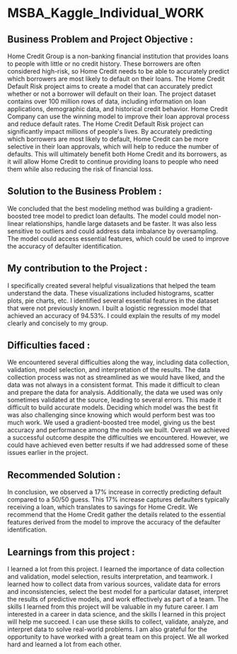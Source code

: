 # MSBA_Kaggle_Individual_WORK

## Business Problem and Project Objective :
Home Credit Group is a non-banking financial institution that provides loans to people with little or no credit history. These borrowers are often considered high-risk, so Home Credit needs to be able to accurately predict which borrowers are most likely to default on their loans. The Home Credit Default Risk project aims to create a model that can accurately predict whether or not a borrower will default on their loan. The project dataset contains over 100 million rows of data, including information on loan applications, demographic data, and historical credit behavior. Home Credit Company can use the winning model to improve their loan approval process and reduce default rates. The Home Credit Default Risk project can significantly impact millions of people's lives. By accurately predicting which borrowers are most likely to default, Home Credit can be more selective in their loan approvals, which will help to reduce the number of defaults. This will ultimately benefit both Home Credit and its borrowers, as it will allow Home Credit to continue providing loans to people who need them while also reducing the risk of financial loss.

## Solution to the Business Problem : 
We concluded that the best modeling method was building a gradient-boosted tree model to predict loan defaults. The model could model non-linear relationships, handle large datasets and be faster. It was also less sensitive to outliers and could address data imbalance by oversampling. The model could access essential features, which could be used to improve the accuracy of defaulter identification.

## My contribution to the Project :
I specifically created several helpful visualizations that helped the team understand the data. These visualizations included histograms, scatter plots, pie charts, etc. I identified several essential features in the dataset that were not previously known. I built a logistic regression model that achieved an accuracy of 94.53%. I could explain the results of my model clearly and concisely to my group.

## Difficulties faced : 
We encountered several difficulties along the way, including data collection, validation, model selection, and interpretation of the results. The data collection process was not as streamlined as we would have liked, and the data was not always in a consistent format. This made it difficult to clean and prepare the data for analysis. Additionally, the data we used was only sometimes validated at the source, leading to several errors. This made it difficult to build accurate models. Deciding which model was the best fit was also challenging since knowing which would perform best was too much work. We used a gradient-boosted tree model, giving us the best accuracy and performance among the models we built.
Overall we achieved a successful outcome despite the difficulties we encountered. However, we could have achieved even better results if we had addressed some of these issues earlier in the project.

## Recommended Solution : 
In conclusion, we observed a 17% increase in correctly predicting default compared to a 50/50 guess. This 17% increase captures defaulters typically receiving a loan, which translates to savings for Home Credit. We recommend that the Home Credit gather the details related to the essential features derived from the model to improve the accuracy of the defaulter identification.

## Learnings from this project : 
I learned a lot from this project. I learned the importance of data collection and validation, model selection, results interpretation, and teamwork. I learned how to collect data from various sources, validate data for errors and inconsistencies, select the best model for a particular dataset, interpret the results of predictive models, and work effectively as part of a team. 
The skills I learned from this project will be valuable in my future career. I am interested in a career in data science, and the skills I learned in this project will help me succeed. I can use these skills to collect, validate, analyze, and interpret data to solve real-world problems. I am also grateful for the opportunity to have worked with a great team on this project. We all worked hard and learned a lot from each other.
